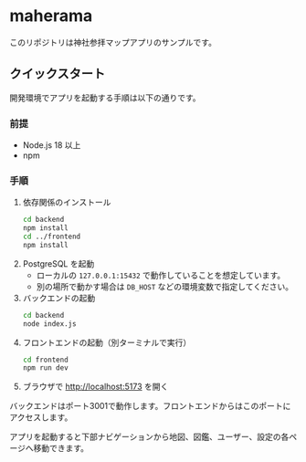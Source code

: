 # maherama

このリポジトリは神社参拝マップアプリのサンプルです。

## クイックスタート

開発環境でアプリを起動する手順は以下の通りです。

### 前提
- Node.js 18 以上
- npm

### 手順
1. 依存関係のインストール
   ```bash
   cd backend
   npm install
   cd ../frontend
   npm install
   ```
2. PostgreSQL を起動
   - ローカルの `127.0.0.1:15432` で動作していることを想定しています。
   - 別の場所で動かす場合は `DB_HOST` などの環境変数で指定してください。
3. バックエンドの起動
   ```bash
   cd backend
   node index.js
   ```
4. フロントエンドの起動（別ターミナルで実行）
   ```bash
   cd frontend
   npm run dev
   ```
5. ブラウザで [http://localhost:5173](http://localhost:5173) を開く

バックエンドはポート3001で動作します。フロントエンドからはこのポートにアクセスします。

アプリを起動すると下部ナビゲーションから地図、図鑑、ユーザー、設定の各ページへ移動できます。
